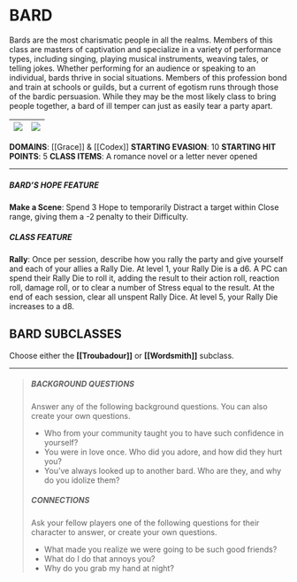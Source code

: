 # BARD

Bards are the most charismatic people in all the realms. Members of this class are masters of captivation and specialize in a variety of performance types, including singing, playing musical instruments, weaving tales, or telling jokes. Whether performing for an audience or speaking to an individual, bards thrive in social situations. Members of this profession bond and train at schools or guilds, but a current of egotism runs through those of the bardic persuasion. While they may be the most likely class to bring people together, a bard of ill temper can just as easily tear a party apart.

| ![](grace.png) | ![](codex.png) |
| -------------- | ------------- |

**DOMAINS**: [[Grace]] & [[Codex]]
**STARTING EVASION**: 10
**STARTING HIT POINTS**: 5
**CLASS ITEMS**: A romance novel or a letter never opened

---

##### BARD’S HOPE FEATURE
**Make a Scene**: Spend 3 Hope to temporarily Distract a target within Close range, giving them a -2 penalty to their Difficulty.

##### CLASS FEATURE
**Rally**: Once per session, describe how you rally the party and give yourself and each of your allies a Rally Die. At level 1, your Rally Die is a d6. A PC can spend their Rally Die to roll it, adding the result to their action roll, reaction roll, damage roll, or to clear a number of Stress equal to the result. At the end of each session, clear all unspent Rally Dice. At level 5, your Rally Die increases to a d8.

## BARD SUBCLASSES
Choose either the **[[Troubadour]]** or **[[Wordsmith]]** subclass.

---

> ##### BACKGROUND QUESTIONS
> Answer any of the following background questions. You can also create your own questions.
> - Who from your community taught you to have such confidence in yourself?
> - You were in love once. Who did you adore, and how did they hurt you?
> - You’ve always looked up to another bard. Who are they, and why do you idolize them?
> 
> ##### CONNECTIONS
> Ask your fellow players one of the following questions for their character to answer, or create your own questions.
> - What made you realize we were going to be such good friends?
> - What do I do that annoys you?
> - Why do you grab my hand at night?
